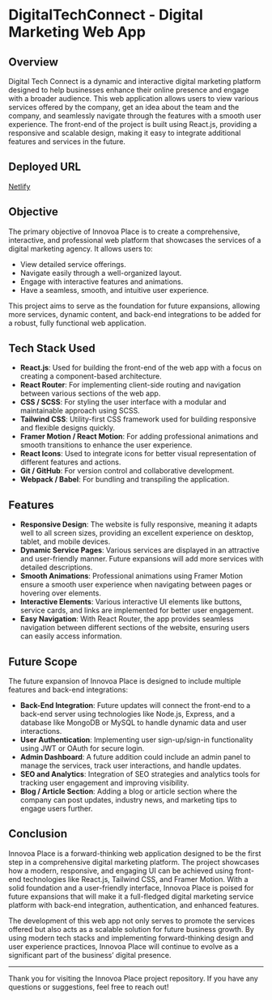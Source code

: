 # DigitalTechConnect - Digital Marketing Web App

## Overview

Digital Tech Connect is a dynamic and interactive digital marketing platform designed to help businesses enhance their online presence and engage with a broader audience. This web application allows users to view various services offered by the company, get an idea about the team and the company, and seamlessly navigate through the features with a smooth user experience. The front-end of the project is built using React.js, providing a responsive and scalable design, making it easy to integrate additional features and services in the future.

## Deployed URL
[Netlify](https://digi-land-board.netlify.app/)

## Objective

The primary objective of Innovoa Place is to create a comprehensive, interactive, and professional web platform that showcases the services of a digital marketing agency. It allows users to:

- View detailed service offerings.
- Navigate easily through a well-organized layout.
- Engage with interactive features and animations.
- Have a seamless, smooth, and intuitive user experience.
  
This project aims to serve as the foundation for future expansions, allowing more services, dynamic content, and back-end integrations to be added for a robust, fully functional web application.

## Tech Stack Used

- **React.js**: Used for building the front-end of the web app with a focus on creating a component-based architecture.
- **React Router**: For implementing client-side routing and navigation between various sections of the web app.
- **CSS / SCSS**: For styling the user interface with a modular and maintainable approach using SCSS.
- **Tailwind CSS**: Utility-first CSS framework used for building responsive and flexible designs quickly.
- **Framer Motion / React Motion**: For adding professional animations and smooth transitions to enhance the user experience.
- **React Icons**: Used to integrate icons for better visual representation of different features and actions.
- **Git / GitHub**: For version control and collaborative development.
- **Webpack / Babel**: For bundling and transpiling the application.

## Features

- **Responsive Design**: The website is fully responsive, meaning it adapts well to all screen sizes, providing an excellent experience on desktop, tablet, and mobile devices.
- **Dynamic Service Pages**: Various services are displayed in an attractive and user-friendly manner. Future expansions will add more services with detailed descriptions.
- **Smooth Animations**: Professional animations using Framer Motion ensure a smooth user experience when navigating between pages or hovering over elements.
- **Interactive Elements**: Various interactive UI elements like buttons, service cards, and links are implemented for better user engagement.
- **Easy Navigation**: With React Router, the app provides seamless navigation between different sections of the website, ensuring users can easily access information.

## Future Scope

The future expansion of Innovoa Place is designed to include multiple features and back-end integrations:

- **Back-End Integration**: Future updates will connect the front-end to a back-end server using technologies like Node.js, Express, and a database like MongoDB or MySQL to handle dynamic data and user interactions.
- **User Authentication**: Implementing user sign-up/sign-in functionality using JWT or OAuth for secure login.
- **Admin Dashboard**: A future addition could include an admin panel to manage the services, track user interactions, and handle updates.
- **SEO and Analytics**: Integration of SEO strategies and analytics tools for tracking user engagement and improving visibility.
- **Blog / Article Section**: Adding a blog or article section where the company can post updates, industry news, and marketing tips to engage users further.

## Conclusion

Innovoa Place is a forward-thinking web application designed to be the first step in a comprehensive digital marketing platform. The project showcases how a modern, responsive, and engaging UI can be achieved using front-end technologies like React.js, Tailwind CSS, and Framer Motion. With a solid foundation and a user-friendly interface, Innovoa Place is poised for future expansions that will make it a full-fledged digital marketing service platform with back-end integration, authentication, and enhanced features.

The development of this web app not only serves to promote the services offered but also acts as a scalable solution for future business growth. By using modern tech stacks and implementing forward-thinking design and user experience practices, Innovoa Place will continue to evolve as a significant part of the business’ digital presence.

---

Thank you for visiting the Innovoa Place project repository. If you have any questions or suggestions, feel free to reach out!
